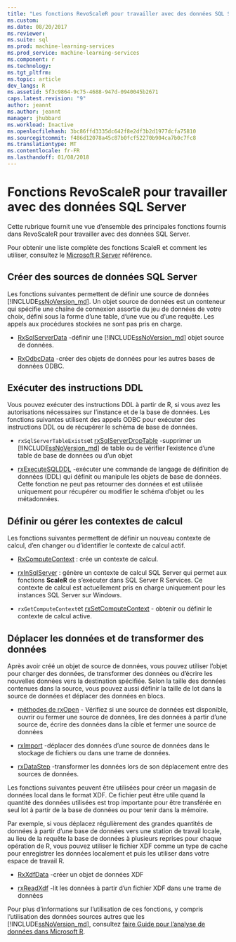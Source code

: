 ```yaml
---
title: "Les fonctions RevoScaleR pour travailler avec des données SQL Server | Documents Microsoft"
ms.custom: 
ms.date: 08/20/2017
ms.reviewer: 
ms.suite: sql
ms.prod: machine-learning-services
ms.prod_service: machine-learning-services
ms.component: r
ms.technology: 
ms.tgt_pltfrm: 
ms.topic: article
dev_langs: R
ms.assetid: 5f3c9864-9c75-4688-947d-0940045b2671
caps.latest.revision: "9"
author: jeannt
ms.author: jeannt
manager: jhubbard
ms.workload: Inactive
ms.openlocfilehash: 3bc86ffd3335dc642f8e2df3b2d1977dcfa75810
ms.sourcegitcommit: f486d12078a45c87b0fcf52270b904ca7b0c7fc8
ms.translationtype: MT
ms.contentlocale: fr-FR
ms.lasthandoff: 01/08/2018
---
```

# <a name="revoscaler-functions-for-working-with-sql-server-data"></a>Fonctions RevoScaleR pour travailler avec des données SQL Server

Cette rubrique fournit une vue d’ensemble des principales fonctions fournis dans RevoScaleR pour travailler avec des données SQL Server.

Pour obtenir une liste complète des fonctions ScaleR et comment les utiliser, consultez le [Microsoft R Server](https://docs.microsoft.com/r-server/r-reference/revoscaler/revoscaler) référence.

## <a name="create-sql-server-data-sources"></a>Créer des sources de données SQL Server

Les fonctions suivantes permettent de définir une source de données [!INCLUDE[ssNoVersion_md](../../includes/ssnoversion-md.md)]. Un objet source de données est un conteneur qui spécifie une chaîne de connexion assortie du jeu de données de votre choix, défini sous la forme d’une table, d’une vue ou d’une requête. Les appels aux procédures stockées ne sont pas pris en charge.

+ [RxSqlServerData](https://docs.microsoft.com/r-server/r-reference/revoscaler/rxsqlserverdata) -définir une [!INCLUDE[ssNoVersion_md](../../includes/ssnoversion-md.md)] objet source de données.

+ [RxOdbcData](https://docs.microsoft.com/r-server/r-reference/revoscaler/rxodbcdata) -créer des objets de données pour les autres bases de données ODBC. 

## <a name="perform-ddl-statements"></a>Exécuter des instructions DDL

Vous pouvez exécuter des instructions DDL à partir de R, si vous avez les autorisations nécessaires sur l’instance et de la base de données. Les fonctions suivantes utilisent des appels ODBC pour exécuter des instructions DDL ou de récupérer le schéma de base de données.

+ `rxSqlServerTableExists`et [rxSqlServerDropTable](https://docs.microsoft.com/r-server/r-reference/revoscaler/rxsqlserverdroptable) -supprimer un [!INCLUDE[ssNoVersion_md](../../includes/ssnoversion-md.md)] de table ou de vérifier l’existence d’une table de base de données ou d’un objet

+ [rxExecuteSQLDDL](https://docs.microsoft.com/r-server/r-reference/revoscaler/rxexecutesqlddl) -exécuter une commande de langage de définition de données (DDL) qui définit ou manipule les objets de base de données. Cette fonction ne peut pas retourner des données et est utilisée uniquement pour récupérer ou modifier le schéma d’objet ou les métadonnées.

## <a name="define-or-manage-compute-contexts"></a>Définir ou gérer les contextes de calcul

Les fonctions suivantes permettent de définir un nouveau contexte de calcul, d’en changer ou d’identifier le contexte de calcul actif.

+ [RxComputeContext](https://docs.microsoft.com/r-server/r-reference/revoscaler/rxcomputecontext) : crée un contexte de calcul.

+ [rxInSqlServer](https://docs.microsoft.com/r-server/r-reference/revoscaler/rxinsqlserver) : génère un contexte de calcul SQL Server qui permet aux fonctions **ScaleR** de s’exécuter dans SQL Server R Services. Ce contexte de calcul est actuellement pris en charge uniquement pour les instances SQL Server sur Windows.

+ `rxGetComputeContext`et [rxSetComputeContext](https://docs.microsoft.com/r-server/r-reference/revoscaler/rxgetcomputecontext) - obtenir ou définir le contexte de calcul active.

## <a name="move-data-and-transform-data"></a>Déplacer les données et de transformer des données

Après avoir créé un objet de source de données, vous pouvez utiliser l’objet pour charger des données, de transformer des données ou d’écrire les nouvelles données vers la destination spécifiée. Selon la taille des données contenues dans la source, vous pouvez aussi définir la taille de lot dans la source de données et déplacer des données en blocs.

+ [méthodes de rxOpen](https://docs.microsoft.com/r-server/r-reference/revoscaler/rxopen-methods) - Vérifiez si une source de données est disponible, ouvrir ou fermer une source de données, lire des données à partir d’une source de, écrire des données dans la cible et fermer une source de données

+ [rxImport](https://docs.microsoft.com/r-server/r-reference/revoscaler/rximport) -déplacer des données d’une source de données dans le stockage de fichiers ou dans une trame de données.

+ [rxDataStep](https://docs.microsoft.com/r-server/r-reference/revoscaler/rxdatastep) -transformer les données lors de son déplacement entre des sources de données.

Les fonctions suivantes peuvent être utilisées pour créer un magasin de données local dans le format XDF. Ce fichier peut être utile quand la quantité des données utilisées est trop importante pour être transférée en seul lot à partir de la base de données ou pour tenir dans la mémoire.

Par exemple, si vous déplacez régulièrement des grandes quantités de données à partir d’une base de données vers une station de travail locale, au lieu de la requête la base de données à plusieurs reprises pour chaque opération de R, vous pouvez utiliser le fichier XDF comme un type de cache pour enregistrer les données localement et puis les utiliser dans votre espace de travail R.

+ [RxXdfData](https://docs.microsoft.com/r-server/r-reference/revoscaler/rxxdfdata) -créer un objet de données XDF

+ [rxReadXdf](https://docs.microsoft.com/r-server/r-reference/revoscaler/rxreadxdf) -lit les données à partir d’un fichier XDF dans une trame de données

Pour plus d’informations sur l’utilisation de ces fonctions, y compris l’utilisation des données sources autres que les [!INCLUDE[ssNoVersion_md](../../includes/ssnoversion-md.md)], consultez [faire Guide pour l’analyse de données dans Microsoft R](https://docs.microsoft.com/r-server/r/how-to-introduction).
